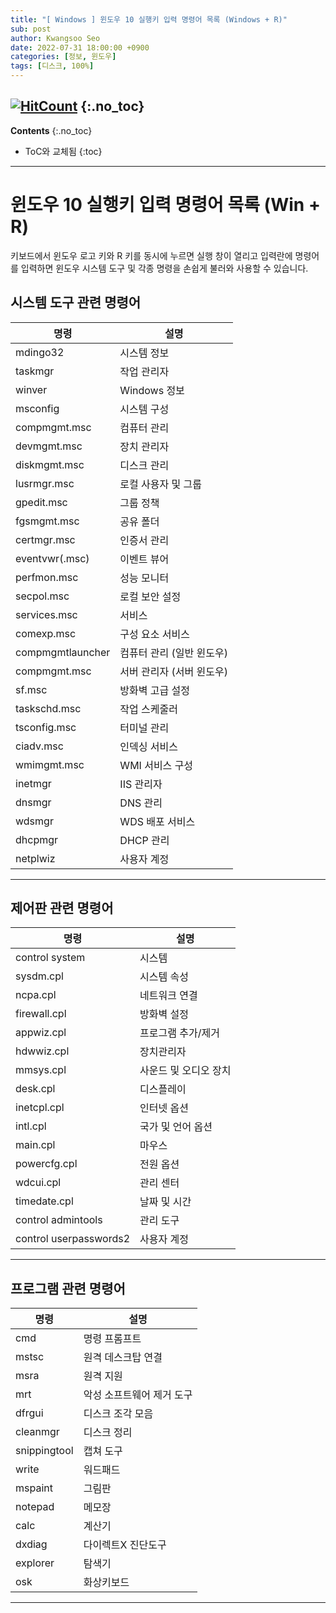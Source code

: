 ```yaml
---
title: "[ Windows ] 윈도우 10 실행키 입력 명령어 목록 (Windows + R)" 
sub: post
author: Kwangsoo Seo
date: 2022-07-31 18:00:00 +0900
categories: [정보, 윈도우]
tags: [디스크, 100%]
---
```

[![HitCount](https://hits.dwyl.com/MonosLab/post8.svg?style=flat-square)](http://hits.dwyl.com/MonosLab/post8)
{:.no_toc}
---
**Contents**
{:.no_toc}

* ToC와 교체됨
{:toc}  

---   
# 윈도우 10 실행키 입력 명령어 목록 (Win + R)

키보드에서 윈도우 로고 키와 R 키를 동시에 누르면 실행 창이 열리고 입력란에 명령어를 입력하면 윈도우 시스템 도구 및 각종 명령을 손쉽게 불러와 사용할 수 있습니다.

## 시스템 도구 관련 명령어   

|명령|설명|   
|---|---|
|mdingo32|시스템 정보|
|taskmgr|작업 관리자|
|winver|Windows 정보|
|msconfig|시스템 구성|
|compmgmt.msc|컴퓨터 관리|
|devmgmt.msc|장치 관리자|
|diskmgmt.msc|디스크 관리|
|lusrmgr.msc|로컬 사용자 및 그룹|
|gpedit.msc|그룹 정책|
|fgsmgmt.msc|공유 폴더|
|certmgr.msc|인증서 관리|
|eventvwr(.msc)|이벤트 뷰어|
|perfmon.msc|성능 모니터|
|secpol.msc|로컬 보안 설정|
|services.msc|서비스|
|comexp.msc|구성 요소 서비스|
|compmgmtlauncher|컴퓨터 관리 (일반 윈도우)|
|compmgmt.msc|서버 관리자 (서버 윈도우)|
|sf.msc|방화벽 고급 설정|
|taskschd.msc|작업 스케줄러|
|tsconfig.msc|터미널 관리|
|ciadv.msc|인덱싱 서비스|
|wmimgmt.msc|WMI 서비스 구성|
|inetmgr|IIS 관리자|
|dnsmgr|DNS 관리|
|wdsmgr|WDS 배포 서비스|
|dhcpmgr|DHCP 관리|
|netplwiz|사용자 계정|

---   
## 제어판 관련 명령어   

|명령|설명|   
|---|---|
|control system|시스템|
|sysdm.cpl|시스템 속성|
|ncpa.cpl|네트워크 연결|
|firewall.cpl|방화벽 설정|
|appwiz.cpl|프로그램 추가/제거|
|hdwwiz.cpl|장치관리자|
|mmsys.cpl|사운드 및 오디오 장치|
|desk.cpl|디스플레이|
|inetcpl.cpl|인터넷 옵션|
|intl.cpl|국가 및 언어 옵션|
|main.cpl|마우스|
|powercfg.cpl|전원 옵션|
|wdcui.cpl|관리 센터|
|timedate.cpl|날짜 및 시간|
|control admintools|관리 도구|
|control userpasswords2|사용자 계정|

---   
## 프로그램 관련 명령어   

|명령|설명|   
|---|---|
|cmd|명령 프롬프트|
|mstsc|원격 데스크탑 연결|
|msra|원격 지원|
|mrt|악성 소프트웨어 제거 도구|
|dfrgui|디스크 조각 모음|
|cleanmgr|디스크 정리|
|snippingtool|캡쳐 도구|
|write|워드패드|
|mspaint|그림판|
|notepad|메모장|
|calc|계산기|
|dxdiag|다이렉트X 진단도구|
|explorer|탐색기|
|osk|화상키보드|


---   